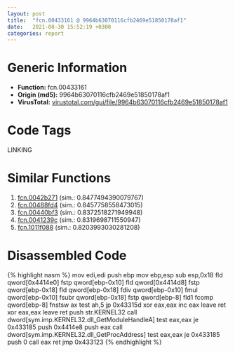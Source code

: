 ```yaml
---
layout: post
title:  "fcn.00433161 @ 9964b63070116cfb2469e51850178af1"
date:   2021-08-30 15:52:19 +0300
categories: report
---
```


# Generic Information
- **Function:** fcn.00433161
- **Origin (md5):** 9964b63070116cfb2469e51850178af1
- **VirusTotal:** [virustotal.com/gui/file/9964b63070116cfb2469e51850178af1][virustotal_ref]

# Code Tags
<span class="tag" id="LINKING">LINKING</span>


# Similar Functions

1. [fcn.0042b271][similar_1_ref] (sim.: 0.8477494390079767)
2. [fcn.00488fd4][similar_2_ref] (sim.: 0.8457758558473015)
3. [fcn.00440bf3][similar_3_ref] (sim.: 0.8372518271949948)
4. [fcn.0041239c][similar_4_ref] (sim.: 0.8319698711550947)
5. [fcn.1011f088][similar_5_ref] (sim.: 0.8203993030281208)


# Disassembled Code

{% highlight nasm %}
mov edi,edi
push ebp
mov ebp,esp
sub esp,0x18
fld qword[0x4414e0]
fstp qword[ebp-0x10]
fld qword[0x4414d8]
fstp qword[ebp-0x18]
fld qword[ebp-0x18]
fdiv qword[ebp-0x10]
fmul qword[ebp-0x10]
fsubr qword[ebp-0x18]
fstp qword[ebp-8]
fld1 
fcomp qword[ebp-8]
fnstsw ax
test ah,5
jp 0x43315d
xor eax,eax
inc eax
leave 
ret 
xor eax,eax
leave 
ret 
push str.KERNEL32
call dword[sym.imp.KERNEL32.dll_GetModuleHandleA]
test eax,eax
je 0x433185
push 0x4414e8
push eax
call dword[sym.imp.KERNEL32.dll_GetProcAddress]
test eax,eax
je 0x433185
push 0
call eax
ret 
jmp 0x433123
{% endhighlight %}


[similar_1_ref]: /report/fcn.0042b271@1123b7aa5760238fe93045e585b8234c
[similar_2_ref]: /report/fcn.00488fd4@289859175c221b107317af7727d26c17
[similar_3_ref]: /report/fcn.00440bf3@7b00dd8f2abf54a73bfb09681334ff78
[similar_4_ref]: /report/fcn.0041239c@59aef7c08025d70f84c85db2092fc99e
[similar_5_ref]: /report/fcn.1011f088@89dc67d2f980e8488f97b1bf8cb24258
[virustotal_ref]: https://www.virustotal.com/gui/file/9964b63070116cfb2469e51850178af1